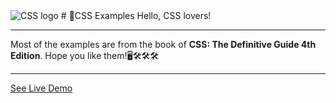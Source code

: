 <img src="https://www.vectorlogo.zone/logos/w3_css/w3_css-ar21.svg" alt="CSS logo"/>
# 🌈CSS Examples
Hello, CSS lovers!

-----------------------------------------------------------------------------------------------------------------------
Most of the examples are from the book of **CSS: The Definitive Guide 4th Edition**.
Hope you like them!🖥️🛠️🛠️🛠️

-----------------------------------------------------------------

<a href="https://andyfang36.github.io/css-examples/" target="_blank">See Live Demo<a/>
